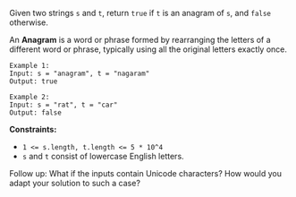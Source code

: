 Given two strings `s` and `t`, return `true` if `t` is an anagram of `s`, and `false` otherwise.

An **Anagram** is a word or phrase formed by rearranging the letters of a different word or phrase, typically using all the original letters exactly once.
```
Example 1:
Input: s = "anagram", t = "nagaram"
Output: true

Example 2:
Input: s = "rat", t = "car"
Output: false
```


**Constraints:**

- `1 <= s.length, t.length <= 5 * 10^4`
- `s` and `t` consist of lowercase English letters.


Follow up: What if the inputs contain Unicode characters? How would you adapt your solution to such a case?